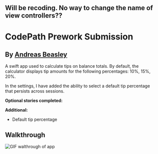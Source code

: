 ## Will be recoding. No way to change the name of view controllers?? 

# CodePath Prework Submission

## By [Andreas Beasley](https://github.com/sapiobeasley)

A swift app used to calculate tips on balance totals. By default, the
calculator displays tip amounts for the following percentages: 10%, 15%, 20%.

In the settings, I have added the ability to select a default tip percentage
that persists across sessions.

**Optional stories completed:**
<!-- - Styles -->

**Additional:**
- Default tip percentage

## Walkthrough

![GIF walthrough of app](http://i.imgur.com/38xEnEo.gif)

